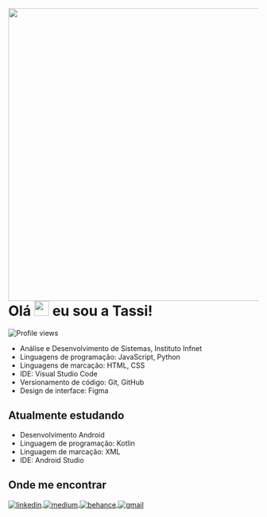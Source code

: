 <img align="right" height="590em" src="https://raw.githubusercontent.com/gist/tassianabenamor/a749391b655f9ddbedd57d28be48abef/raw/f9f05ce5e6a44b2cc67be862d111dc93b2b4ef9f/githubcard.svg"/>
<h1 align="left">Olá <img src="https://raw.githubusercontent.com/kaueMarques/kaueMarques/master/hi.gif" height="30px"> eu sou a Tassi!</h1>
<p align="left"> <img src="https://komarev.com/ghpvc/?username=tassianabenamor&color=blueviolet" alt="Profile views" /> </p>

- Análise e Desenvolvimento de Sistemas, Instituto Infnet
- Linguagens de programação: JavaScript, Python
- Linguagens de marcação: HTML, CSS
- IDE: Visual Studio Code
- Versionamento de código: Git, GitHub
- Design de interface: Figma

## Atualmente estudando
- Desenvolvimento Android
- Linguagem de programação: Kotlin
- Linguagem de marcação: XML
- IDE: Android Studio

## Onde me encontrar
<p align="left">
  <a href="https://www.linkedin.com/in/tassiana-benamor/" target="_blank">
    <img align="center" src="https://img.shields.io/badge/-LinkedIn-05122A?style=flat&logo=linkedin&color=5e5e5e" alt="linkedin"/>
  </a>
  <a href="https://medium.com/@tassibenamor" target="_blank">
    <img align="center" src="https://img.shields.io/badge/-Medium-05122A?style=flat&logo=medium&color=5e5e5e" alt="medium"/>
  </a>
  <a href="https://www.behance.net/tassianabenamor" target="_blank">
    <img align="center" src="https://img.shields.io/badge/-Behance-05122A?style=flat&logo=behance&color=5e5e5e" alt="behance"/>
  </a>
  
  <a href="mailto:tassiana.benamor@al.infnet.edu.br" target="_blank">
    <img align="center" src="https://img.shields.io/badge/-Gmail-05122A?&color=5e5e5e" alt="gmail"/>
  </a>
  
</p>

